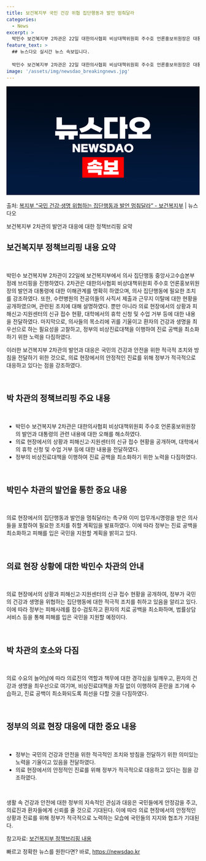 ```yaml
---
title: 보건복지부 국민 건강 위협 집단행동과 발언 멈춰달라
categories:
  - News
excerpt: >
  박민수 보건복지부 2차관은 22일 대한의사협회 비상대책위원회 주수호 언론홍보위원장은 대통령이 국민을 버린 의…
feature_text: >
  ## 뉴스다오 실시간 뉴스 속보입니다.

  박민수 보건복지부 2차관은 22일 대한의사협회 비상대책위원회 주수호 언론홍보위원장은 대통령이 국민을 버린 의…
image: '/assets/img/newsdao_breakingnews.jpg'
---
```


![뉴스다오 속보](/assets/img/newsdao_breakingnews.jpg)

<p>출처: <a href="https://newsdao.kr/3207" rel="dofollow">복지부 “국민 건강·생명 위협하는 집단행동과 발언 멈춰달라” - 보건복지부</a> | 뉴스다오</p>

보건복지부 2차관의 발언과 대응에 대한 정책브리핑 요약

<h2 data-ke-size="size26">보건복지부 정책브리핑 내용 요약</h2>
<p data-ke-size="size16">&nbsp;</p>
박민수 보건복지부 2차관이 22일에 보건복지부에서 의사 집단행동 중앙사고수습본부 정례 브리핑을 진행하였다. 2차관은 대한의사협회 비상대책위원회 주수호 언론홍보위원장의 발언과 대통령에 대한 이해관계를 명확히 하였으며, 의사 집단행동에 필요한 조치를 강조하였다. 또한, 수련병원의 전공의들의 사직서 제출과 근무지 이탈에 대한 현황을 공개하였으며, 관련된 조치에 대해 설명하였다. 뿐만 아니라 의료 현장에서의 상황과 피해신고·지원센터의 신규 접수 현황, 대학에서의 휴학 신청 및 수업 거부 등에 대한 내용을 전달하였다. 마지막으로, 의사들의 목소리에 귀를 기울이고 환자의 건강과 생명을 최우선으로 하는 필요성을 고찰하고, 정부의 비상진료대책을 이행하여 진료 공백을 최소화하기 위한 노력을 다짐하였다.

이러한 보건복지부 2차관의 발언과 대응은 국민의 건강과 안전을 위한 적극적 조치와 방침을 전달하기 위한 것으로, 의료 현장에서의 안정적인 진료를 위해 정부가 적극적으로 대응하고 있다는 점을 강조하였다. 
<p data-ke-size="size16">&nbsp;</p>

<h2 data-ke-size="size26">박 차관의 정책브리핑 주요 내용</h2>
<p data-ke-size="size16">&nbsp;</p>
<ul>
  <li>박민수 보건복지부 2차관은 대한의사협회 비상대책위원회 주수호 언론홍보위원장의 발언과 대통령의 관련 내용에 대한 오해를 해소하였다.</li>
  <li>의료 현장에서의 상황과 피해신고·지원센터의 신규 접수 현황을 공개하며, 대학에서의 휴학 신청 및 수업 거부 등에 대한 내용을 전달하였다.</li>
  <li>정부의 비상진료대책을 이행하여 진료 공백을 최소화하기 위한 노력을 다짐하였다.</li>
</ul>
<p data-ke-size="size16">&nbsp;</p>

<h2 data-ke-size="size26">박민수 차관의 발언을 통한 중요 내용</h2>
<p data-ke-size="size16">&nbsp;</p>
의료 현장에서의 집단행동과 발언을 멈춰달라는 촉구와 이미 업무개시명령을 받은 의사들을 포함하여 필요한 조치를 취할 계획임을 발표하였다. 이에 따라 정부는 진료 공백을 최소화하고 피해를 입은 국민을 지원할 계획을 밝히고 있다.
<p data-ke-size="size16">&nbsp;</p>

<h2 data-ke-size="size26">의료 현장 상황에 대한 박민수 차관의 안내</h2>
<p data-ke-size="size16">&nbsp;</p>
의료 현장에서의 상황과 피해신고·지원센터의 신규 접수 현황을 공개하여, 정부가 국민의 건강과 생명을 위협하는 집단행동에 대한 적극적 조치를 취하고 있음을 알리고 있다. 이에 따라 정부는 피해사례를 접수·검토하고 환자의 치료 공백을 최소화하며, 법률상담서비스 등을 통해 피해를 입은 국민을 지원할 예정이다.
<p data-ke-size="size16">&nbsp;</p>

<h2 data-ke-size="size26">박 차관의 호소와 다짐</h2>
<p data-ke-size="size16">&nbsp;</p>
의료 수요의 늘어남에 따라 의료진의 역할과 책무에 대한 경각심을 일깨우고, 환자의 건강과 생명을 최우선으로 여기며, 비상진료대책을 차질 없이 이행하여 혼란을 조기에 수습하고, 진료 공백이 최소화되도록 최선을 다할 것을 다짐하였다.
<p data-ke-size="size16">&nbsp;</p>

<h2 data-ke-size="size26">정부의 의료 현장 대응에 대한 중요 내용</h2>
<p data-ke-size="size16">&nbsp;</p>
<ul>
  <li>정부는 국민의 건강과 안전을 위한 적극적인 조치와 방침을 전달하기 위한 의미있는 노력을 기울이고 있음을 전달하였다.</li>
  <li>의료 현장에서의 안정적인 진료를 위해 정부가 적극적으로 대응하고 있다는 점을 강조하였다.</li>
</ul>
<p data-ke-size="size16">&nbsp;</p>
생활 속 건강과 안전에 대한 정부의 지속적인 관심과 대응은 국민들에게 안정감을 주고, 의료진과 환자들에게 신뢰를 줄 것으로 기대된다. 이에 따라 의료 현장에서의 안정적인 상황과 진료를 위해 정부가 적극적으로 노력하는 모습에 국민들의 지지와 협조가 기대된다.

참고자료: <a href="https://newsdao.kr/3207">보건복지부 정책브리핑 내용</a>
<p data-ke-size="size16"></p> 

빠르고 정확한 뉴스를 원한다면? 바로, <a href="https://newsdao.kr" rel="dofollow">https://newsdao.kr</a>


